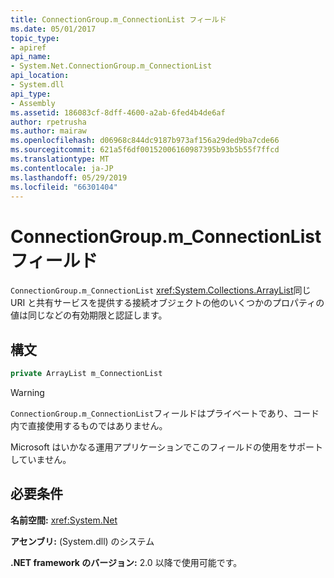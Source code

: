 ```yaml
---
title: ConnectionGroup.m_ConnectionList フィールド
ms.date: 05/01/2017
topic_type:
- apiref
api_name:
- System.Net.ConnectionGroup.m_ConnectionList
api_location:
- System.dll
api_type:
- Assembly
ms.assetid: 186083cf-8dff-4600-a2ab-6fed4b4de6af
author: rpetrusha
ms.author: mairaw
ms.openlocfilehash: d06968c844dc9187b973af156a29ded9ba7cde66
ms.sourcegitcommit: 621a5f6df00152006160987395b93b5b55f7ffcd
ms.translationtype: MT
ms.contentlocale: ja-JP
ms.lasthandoff: 05/29/2019
ms.locfileid: "66301404"
---
```

# <a name="connectiongroupmconnectionlist-field"></a>ConnectionGroup.m\_ConnectionList フィールド

`ConnectionGroup.m_ConnectionList` <xref:System.Collections.ArrayList>同じ URI と共有サービスを提供する接続オブジェクトの他のいくつかのプロパティの値は同じなどの有効期限と認証します。

## <a name="syntax"></a>構文
  
```csharp  
private ArrayList m_ConnectionList
```

> [!WARNING]
> `ConnectionGroup.m_ConnectionList`フィールドはプライベートであり、コード内で直接使用するものではありません。
> 
> Microsoft はいかなる運用アプリケーションでこのフィールドの使用をサポートしていません。

## <a name="requirements"></a>必要条件

**名前空間:** <xref:System.Net>

**アセンブリ:** (System.dll) のシステム

**.NET framework のバージョン:** 2.0 以降で使用可能です。
